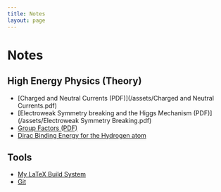 ```yaml
---
title: Notes
layout: page
---
```


Notes
=====

High Energy Physics (Theory)
-----------------------------

- [Charged and Neutral Currents (PDF)](/assets/Charged and Neutral Currents.pdf)
- [Electroweak Symmetry breaking and the Higgs Mechanism (PDF)](/assets/Electroweak Symmetry Breaking.pdf)
- [Group Factors (PDF)](/assets/Group_factors.pdf)
- [Dirac Binding Energy for the Hydrogen atom](/notes/dirac_binding_energy.html)

Tools
-----

- [My LaTeX Build System](/notes/latex.html)
- [Git](/notes/git.html)
